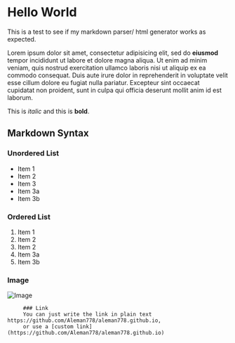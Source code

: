 # Hello World
This is a test to see if my markdown parser/ html generator works as expected.

Lorem ipsum dolor sit amet, consectetur adipisicing elit, sed do **eiusmod** tempor incididunt ut labore et dolore magna aliqua. Ut enim ad minim veniam, quis nostrud exercitation ullamco laboris nisi ut aliquip ex ea commodo consequat. Duis aute irure dolor in reprehenderit in voluptate velit esse cillum dolore eu fugiat nulla pariatur. Excepteur sint occaecat cupidatat non proident, sunt in culpa qui officia deserunt mollit anim id est laborum. 

This is *italic* and this is **bold**.

## Markdown Syntax

### Unordered List
* Item 1
* Item 2
* Item 3
* Item 3a
* Item 3b

### Ordered List
1. Item 1
2. Item 2
3. Item 2
1. Item 3a
2. Item 3b


### Image
![Image](https://upload.wikimedia.org/wikipedia/commons/thumb/7/70/Inadvertent_greeking_in_The_Straits_Times_%2826_April_2014%29%2C_Singapore_-_20140428.jpg/1920px-Inadvertent_greeking_in_The_Straits_Times_%2826_April_2014%29%2C_Singapore_-_20140428.jpg)
         
         
         ### Link
         You can just write the link in plain text https://github.com/Aleman778/aleman778.github.io,
         or use a [custom link](https://github.com/Aleman778/aleman778.github.io)
                                
                                